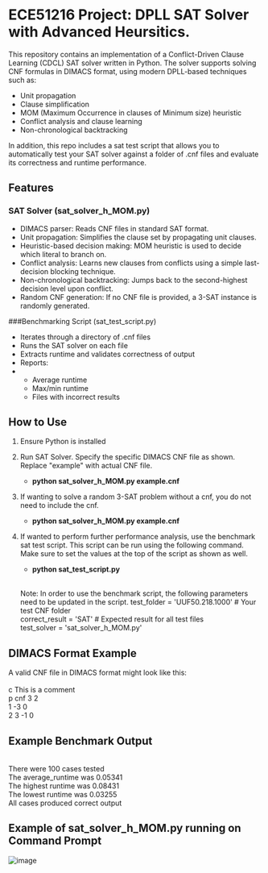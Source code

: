# ECE51216 Project: DPLL SAT Solver with Advanced Heursitics. 

This repository contains an implementation of a Conflict-Driven Clause Learning (CDCL) SAT solver written in Python. The solver supports solving CNF formulas in DIMACS format, using modern DPLL-based techniques such as:
- Unit propagation
- Clause simplification
- MOM (Maximum Occurrence in clauses of Minimum size) heuristic
- Conflict analysis and clause learning
- Non-chronological backtracking

In addition, this repo includes a sat test script that allows you to automatically test your SAT solver against a folder of .cnf files and evaluate its correctness and runtime performance. 

## Features
### SAT Solver (sat_solver_h_MOM.py)
- DIMACS parser: Reads CNF files in standard SAT format.
- Unit propagation: Simplifies the clause set by propagating unit clauses.
- Heuristic-based decision making: MOM heuristic is used to decide which literal to branch on.
- Conflict analysis: Learns new clauses from conflicts using a simple last-decision blocking technique.
- Non-chronological backtracking: Jumps back to the second-highest decision level upon conflict.
- Random CNF generation: If no CNF file is provided, a 3-SAT instance is randomly generated.

###Benchmarking Script (sat_test_script.py)
- Iterates through a directory of .cnf files
- Runs the SAT solver on each file
- Extracts runtime and validates correctness of output
- Reports:
- 
    -   Average runtime
    -   Max/min runtime
    -   Files with incorrect results
## How to Use
1. Ensure Python is installed
2. Run SAT Solver. Specify the specific DIMACS CNF file as shown. Replace "example" with actual CNF file. 
      - **python sat_solver_h_MOM.py example.cnf**
4. If wanting to solve a random 3-SAT problem without a cnf, you do not need to include the cnf.
     - **python sat_solver_h_MOM.py example.cnf**
6. If wanted to perform further performance analysis, use the benchmark sat test script. This script can be run using the following command. Make sure to set the values at the top of the script as shown as well.
    - **python sat_test_script.py**
    <br>
    
    Note: In order to use the benchmark script, the following parameters need to be updated in the script.
    test_folder = 'UUF50.218.1000'   # Your test CNF folder  <br> 
    correct_result = 'SAT'           # Expected result for all test files  <br> 
    test_solver = 'sat_solver_h_MOM.py'  <br> 

## DIMACS Format Example
A valid CNF file in DIMACS format might look like this:  <br>
<br>
c This is a comment <br>
p cnf 3 2 <br> 
1 -3 0  <br> 
2 3 -1 0  <br> 
 
## Example Benchmark Output
<br>
There were 100 cases tested <br>
The average_runtime was 0.05341 <br>
The highest runtime was 0.08431 <br>
The lowest runtime was 0.03255 <br> 
All cases produced correct output <br>

## Example of sat_solver_h_MOM.py running on Command Prompt
![image](https://github.com/user-attachments/assets/ab5ac0de-052d-438f-b2e0-f272c8a339e7)
   

